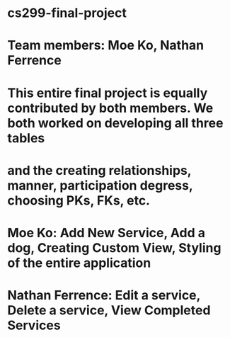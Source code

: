 # cs299-final-project

# Team members: Moe Ko, Nathan Ferrence

# This entire final project is equally contributed by both members. We both worked on developing all three tables
# and the creating relationships, manner, participation degress, choosing PKs, FKs, etc.

# Moe Ko: Add New Service, Add a dog, Creating Custom View, Styling of the entire application
# Nathan Ferrence: Edit a service, Delete a service, View Completed Services
